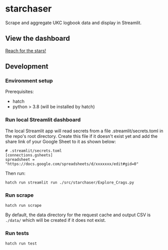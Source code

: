 # starchaser
Scrape and aggregate UKC logbook data and display in Streamlit.

## View the dashboard
[Reach for the stars!](https://starchaser.minchus.com)

## Development
### Environment setup
Prerequisites:
 - hatch
 - python > 3.8 (will be installed by hatch)

### Run local Streamlit dashboard
The local Streamlit app will read secrets from a file .streamlit/secrets.toml in the repo's root directory.
Create this file if it doesn't exist yet and add the share link of your Google Sheet to it as shown below:
```
# .streamlit/secrets.toml
[connections.gsheets]
spreadsheet = "https://docs.google.com/spreadsheets/d/xxxxxxx/edit#gid=0"
```
Then run:

```hatch run streamlit run ./src/starchaser/Explore_Crags.py```

### Run scrape
```hatch run scrape```

By default, the data directory for the request cache and output CSV is `./data/`
which will be created if it does not exist.

### Run tests
```hatch run test```
